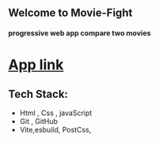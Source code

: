 ## Welcome to  Movie-Fight
#### progressive web app compare two movies

# [App link]()

## Tech Stack:
- Html , Css , javaScript
- Git , GitHub
- Vite,esbuild, PostCss,

